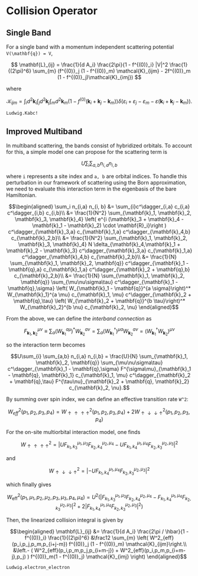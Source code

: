 # Collision Operator

## Single Band
For a single band with a momentum independent scattering potential ``V(\mathbf{q}) = V``,
```math
    \mathbf{L}_{ij} = \frac{1}{d A_i} \frac{2\pi}{1 - f^{(0)}_i} |V|^2 \frac{1}{(2\pi)^6} \sum_{m} (f^{(0)}_j (1 - f^{(0)}_m) \mathcal{K}_{ijm} - 2f^{(0)}_m (1 - f^{(0)}_j)\mathcal{K}_{imj}) 
```
where
```math
    \mathcal{K}_{ijm} = \int_i d^2 \mathbf{k}_i \int_j d^2 \mathbf{k}_j \int_m d^2 \mathbf{k}_m (1 - f^{(0)}(\mathbf{k}_i + \mathbf{k}_j - \mathbf{k}_m)) \delta(\varepsilon_i + \varepsilon_j - \varepsilon_m - \varepsilon(\mathbf{k}_i + \mathbf{k}_j - \mathbf{k}_m)).
```

```@docs
Ludwig.Kabc!
```

## Improved Multiband
In multiband scattering, the bands consist of hybridized orbitals. To account for this, a simple model one can propose for the scattering term is
```math
    U\sum_{i} \sum_{a,b} n_{i,a} n_{i,b}
```
where ``i`` represents a site index and ``a, b`` are orbital indices. To handle this perturbation in our framework of scattering using the Born approximation, we need to evaluate this interaction term in the eigenbasis of the bare Hamiltonian.
```math
\begin{aligned}
    \sum_i n_{i,a} n_{i, b} &= \sum_{i}c^\dagger_{i,a} c_{i,a} c^\dagger_{i,b} c_{i,b}\\
    &= \frac{1}{N^2} \sum_{\mathbf{k}_1, \mathbf{k}_2, \mathbf{k}_3, \mathbf{k}_4} \left( e^{i (\mathbf{k}_3 + \mathbf{k}_4 - \mathbf{k}_1 - \mathbf{k}_2) \cdot \mathbf{R}_i}\right ) c^\dagger_{\mathbf{k}_3,a} c_{\mathbf{k}_1,a} c^\dagger_{\mathbf{k}_4,b} c_{\mathbf{k}_2,b}\\
    &= \frac{1}{N^2} \sum_{\mathbf{k}_1, \mathbf{k}_2, \mathbf{k}_3, \mathbf{k}_4} N \delta_{\mathbf{k}_4,\mathbf{k}_1 + \mathbf{k}_2 - \mathbf{k}_3} c^\dagger_{\mathbf{k}_3,a} c_{\mathbf{k}_1,a} c^\dagger_{\mathbf{k}_4,b} c_{\mathbf{k}_2,b}\\
    &= \frac{1}{N} \sum_{\mathbf{k}_1, \mathbf{k}_2, \mathbf{q}} c^\dagger_{\mathbf{k}_1 - \mathbf{q},a} c_{\mathbf{k}_1,a} c^\dagger_{\mathbf{k}_2 + \mathbf{q},b} c_{\mathbf{k}_2,b}\\
    &= \frac{1}{N} \sum_{\mathbf{k}_1, \mathbf{k}_2, \mathbf{q}} \sum_{\mu\nu\sigma\tau} c^\dagger_{\mathbf{k}_1 - \mathbf{q},\sigma} \left( W_{\mathbf{k}_1 - \mathbf{q}}^{a \sigma}\right)^* W_{\mathbf{k}_1}^{a \mu} c_{\mathbf{k}_1, \mu} c^\dagger_{\mathbf{k}_2 + \mathbf{q},\tau} \left( W_{\mathbf{k}_2 + \mathbf{q}}^{b \tau}\right)^* W_{\mathbf{k}_2}^{b \nu} c_{\mathbf{k}_2, \nu}
\end{aligned}
```
From the above, we can define the *interband connection* as
```math
    F_{\mathbf{k}_1, \mathbf{k}_2}^{\mu\nu} \equiv \sum_a \left(W_{\mathbf{k}_1}^{a \mu} \right)^* W_{\mathbf{k}_2}^{a \nu} = \sum_a \left(W^\dagger_{\mathbf{k}_1}\right)^{\mu a} W_{\mathbf{k}_2}^{a \nu}  = \left(W^\dagger_{\mathbf{k}_1} W_{\mathbf{k}_2} \right)^{\mu \nu } 
```
so the interaction term becomes
```math
U\sum_{i} \sum_{a,b} n_{i,a} n_{i,b} = \frac{U}{N} \sum_{\mathbf{k}_1, \mathbf{k}_2, \mathbf{q}} \sum_{\mu\nu\sigma\tau} c^\dagger_{\mathbf{k}_1 - \mathbf{q},\sigma}  F^{\sigma\mu}_{\mathbf{k}_1 - \mathbf{q}, \mathbf{k}_1}  c_{\mathbf{k}_1, \mu} c^\dagger_{\mathbf{k}_2 + \mathbf{q},\tau} F^{\tau\nu}_{\mathbf{k}_2 + \mathbf{q}, \mathbf{k}_2} c_{\mathbf{k}_2, \nu}.
```

By summing over spin index, we can define an effective transition rate ``W^2``:
```math
    W^2_{eff}(p_1,p_2,p_3,p_4) = W^2_{\uparrow\uparrow\uparrow\uparrow}(p_1,p_2,p_3,p_4) + 2 W^2_{\uparrow\downarrow\downarrow\uparrow}(p_1,p_2,p_3,p_4)
```

For the on-site multiorbital interaction model, one finds
```math
W^2_{\uparrow\uparrow\uparrow\uparrow} = | U F^{\mu_1,\mu_3}_{k_1,k_3} F^{\mu_2,\mu_4}_{k_2,k_4} - U F^{\mu_1,\mu_4}_{k_1,k_4} F^{\mu_2,\mu_3}_{k_2,k_3} |^2 
```
and
```math
W^2_{\uparrow\downarrow\downarrow\uparrow} = | - U F^{\mu_1,\mu_4}_{k_1,k_4} F^{\mu_2,\mu_3}_{k_2,k_3} |^2
```
which finally gives
```math
W^2_\text{eff}(p_1,\mu_1,p_2,\mu_2,p_3,\mu_3,p_4,\mu_4) = U^2 \left( |  F^{\mu_1,\mu_3}_{k_1,k_3} F^{\mu_2,\mu_4}_{k_2,k_4} -  F^{\mu_1,\mu_4}_{k_1,k_4} F^{\mu_2,\mu_3}_{k_2,k_3} |^2 + 2 |  F^{\mu_1,\mu_4}_{k_1,k_4} F^{\mu_2,\mu_3}_{k_2,k_3} |^2 \right)
```

Then, the linearized collision integral is given by
```math
\begin{aligned}
\mathbf{L}_{ij} &= \frac{1}{d A_i} \frac{2\pi / \hbar}{1 - f^{(0)}_i} 
\frac{1}{(2\pi)^6}   &\frac12 \sum_{m}  \left( W^2_{eff}(p_i,p_j,p_m,p_{i+j-m})  f^{(0)}_j (1 - f^{(0)}_m) \mathcal{K}_{ijm}\right.\\
&\left.- ( W^2_{eff}(p_i,p_m,p_j,p_{i+m-j}) + W^2_{eff}(p_i,p_m,p_{i+m-j},p_j) ) f^{(0)}_m(1 - f^{(0)}_j) \mathcal{K}_{imj} \right)
\end{aligned}
```

```@docs
Ludwig.electron_electron
```
